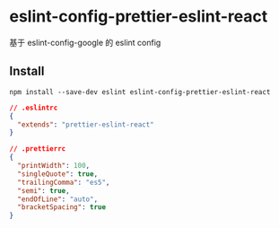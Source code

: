 # eslint-config-prettier-eslint-react

基于 eslint-config-google 的 eslint config

## Install

```
npm install --save-dev eslint eslint-config-prettier-eslint-react
```

```json
// .eslintrc
{
  "extends": "prettier-eslint-react"
}
```

```json
// .prettierrc
{
  "printWidth": 100,
  "singleQuote": true,
  "trailingComma": "es5",
  "semi": true,
  "endOfLine": "auto",
  "bracketSpacing": true
}
```
